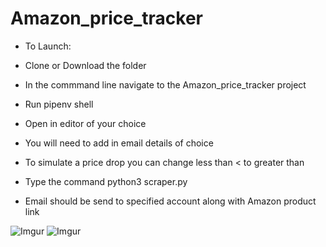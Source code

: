# Amazon_price_tracker

* To Launch:

* Clone or Download the folder

* In the commmand line navigate to the Amazon_price_tracker project

* Run pipenv shell

* Open in editor of your choice

* You will need to add in email details of choice

* To simulate a price drop you can change less than < to greater than

* Type the command python3 scraper.py

* Email should be send to specified account along with Amazon product link


![Imgur](https://i.imgur.com/SuZL3ZE.png)
![Imgur](https://i.imgur.com/Qu5FDWK.png)
